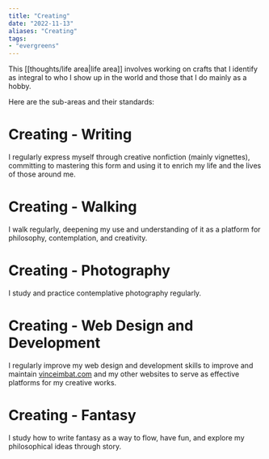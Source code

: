 ```yaml
---
title: "Creating"
date: "2022-11-13"
aliases: "Creating"
tags:
- "evergreens"
---
```

This [[thoughts/life area|life area]] involves working on crafts that I identify as integral to who I show up in the world and those that I do mainly as a hobby.

Here are the sub-areas and their standards:

# Creating - Writing

I regularly express myself through creative nonfiction (mainly vignettes), committing to mastering this form and using it to enrich my life and the lives of those around me.

# Creating - Walking

I walk regularly, deepening my use and understanding of it as a platform for philosophy, contemplation, and creativity.

# Creating - Photography

I study and practice contemplative photography regularly.

# Creating - Web Design and Development

I regularly improve my web design and development skills to improve and maintain [vinceimbat.com](http://vinceimbat.com/) and my other websites to serve as effective platforms for my creative works.

# Creating - Fantasy

I study how to write fantasy as a way to flow, have fun, and explore my philosophical ideas through story.